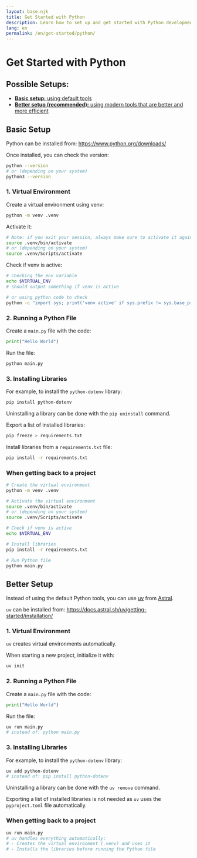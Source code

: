 ```yaml
---
layout: base.njk
title: Get Started with Python
description: Learn how to set up and get started with Python development
lang: en
permalink: /en/get-started/python/
---
```


# Get Started with Python

## Possible Setups:

- [**Basic setup:** using default tools](#basic-setup)
- [**Better setup (recommended):** using modern tools that are better and more efficient](#better-setup)

## Basic Setup

Python can be installed from: https://www.python.org/downloads/

Once installed, you can check the version:

```sh
python --version
# or (depending on your system)
python3 --version
```

### 1. Virtual Environment

Create a virtual environment using venv:

```sh
python -m venv .venv
```

Activate it:

```sh
# Note: if you exit your session, always make sure to activate it again
source .venv/bin/activate
# or (depending on your system)
source .venv/Scripts/activate
```

Check if venv is active:

```sh
# checking the env variable
echo $VIRTUAL_ENV
# should output something if venv is active

# or using python code to check
python -c "import sys; print('venv active' if sys.prefix != sys.base_prefix else 'no venv')"
```

### 2. Running a Python File

Create a `main.py` file with the code:

```python
print("Hello World")
```

Run the file:

```sh
python main.py
```

### 3. Installing Libraries

For example, to install the `python-dotenv` library:

```sh
pip install python-dotenv
```

Uninstalling a library can be done with the `pip uninstall` command.

Export a list of installed libraries:

```sh
pip freeze > requirements.txt
```

Install libraries from a `requirements.txt` file:

```sh
pip install -r requirements.txt
```

### When getting back to a project

```sh
# Create the virtual environment
python -m venv .venv

# Activate the virtual environment
source .venv/bin/activate
# or (depending on your system)
source .venv/Scripts/activate

# Check if venv is active
echo $VIRTUAL_ENV

# Install libraries
pip install -r requirements.txt

# Run Python file
python main.py
```

## Better Setup

Instead of using the default Python tools, you can use [uv](https://docs.astral.sh/uv/) from [Astral](https://astral.sh).

`uv` can be installed from: https://docs.astral.sh/uv/getting-started/installation/

### 1. Virtual Environment

`uv` creates virtual environments automatically.

When starting a new project, initialize it with:

```sh
uv init
```

### 2. Running a Python File

Create a `main.py` file with the code:

```python
print("Hello World")
```

Run the file:

```sh
uv run main.py
# instead of: python main.py
```

### 3. Installing Libraries

For example, to install the `python-dotenv` library:

```sh
uv add python-dotenv
# instead of: pip install python-dotenv
```

Uninstalling a library can be done with the `uv remove` command.

Exporting a list of installed libraries is not needed as `uv` uses the `pyproject.toml` file automatically.

### When getting back to a project

```sh
uv run main.py
# uv handles everything automatically:
# - Creates the virtual environment (.venv) and uses it
# - Installs the libraries before running the Python file
```
